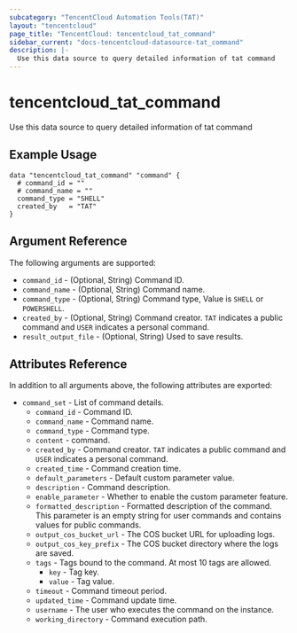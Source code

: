 ```yaml
---
subcategory: "TencentCloud Automation Tools(TAT)"
layout: "tencentcloud"
page_title: "TencentCloud: tencentcloud_tat_command"
sidebar_current: "docs-tencentcloud-datasource-tat_command"
description: |-
  Use this data source to query detailed information of tat command
---
```


# tencentcloud_tat_command

Use this data source to query detailed information of tat command

## Example Usage

```hcl
data "tencentcloud_tat_command" "command" {
  # command_id = ""
  # command_name = ""
  command_type = "SHELL"
  created_by   = "TAT"
}
```

## Argument Reference

The following arguments are supported:

* `command_id` - (Optional, String) Command ID.
* `command_name` - (Optional, String) Command name.
* `command_type` - (Optional, String) Command type, Value is `SHELL` or `POWERSHELL`.
* `created_by` - (Optional, String) Command creator. `TAT` indicates a public command and `USER` indicates a personal command.
* `result_output_file` - (Optional, String) Used to save results.

## Attributes Reference

In addition to all arguments above, the following attributes are exported:

* `command_set` - List of command details.
  * `command_id` - Command ID.
  * `command_name` - Command name.
  * `command_type` - Command type.
  * `content` - command.
  * `created_by` - Command creator. `TAT` indicates a public command and `USER` indicates a personal command.
  * `created_time` - Command creation time.
  * `default_parameters` - Default custom parameter value.
  * `description` - Command description.
  * `enable_parameter` - Whether to enable the custom parameter feature.
  * `formatted_description` - Formatted description of the command. This parameter is an empty string for user commands and contains values for public commands.
  * `output_cos_bucket_url` - The COS bucket URL for uploading logs.
  * `output_cos_key_prefix` - The COS bucket directory where the logs are saved.
  * `tags` - Tags bound to the command. At most 10 tags are allowed.
    * `key` - Tag key.
    * `value` - Tag value.
  * `timeout` - Command timeout period.
  * `updated_time` - Command update time.
  * `username` - The user who executes the command on the instance.
  * `working_directory` - Command execution path.




